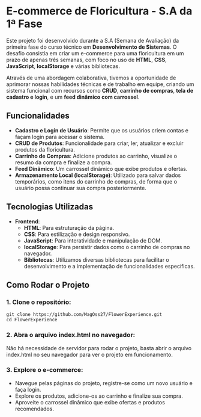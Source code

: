 # E-commerce de Floricultura - S.A da 1ª Fase

Este projeto foi desenvolvido durante a S.A (Semana de Avaliação) da primeira fase do curso técnico em **Desenvolvimento de Sistemas**. O desafio consistia em criar um e-commerce para uma floricultura em um prazo de apenas três semanas, com foco no uso de **HTML**, **CSS**, **JavaScript**, **localStorage** e várias bibliotecas.

Através de uma abordagem colaborativa, tivemos a oportunidade de aprimorar nossas habilidades técnicas e de trabalho em equipe, criando um sistema funcional com recursos como **CRUD**, **carrinho de compras**, **tela de cadastro e login**, e um **feed dinâmico com carrossel**.

## Funcionalidades

- **Cadastro e Login de Usuário**: Permite que os usuários criem contas e façam login para acessar o sistema.
- **CRUD de Produtos**: Funcionalidade para criar, ler, atualizar e excluir produtos da floricultura.
- **Carrinho de Compras**: Adicione produtos ao carrinho, visualize o resumo da compra e finalize a compra.
- **Feed Dinâmico**: Um carrossel dinâmico que exibe produtos e ofertas.
- **Armazenamento Local (localStorage)**: Utilizado para salvar dados temporários, como itens do carrinho de compras, de forma que o usuário possa continuar sua compra posteriormente.

## Tecnologias Utilizadas

- **Frontend**:
  - **HTML**: Para estruturação da página.
  - **CSS**: Para estilização e design responsivo.
  - **JavaScript**: Para interatividade e manipulação de DOM.
  - **localStorage**: Para persistir dados como o carrinho de compras no navegador.
  - **Bibliotecas**: Utilizamos diversas bibliotecas para facilitar o desenvolvimento e a implementação de funcionalidades específicas.

## Como Rodar o Projeto

### 1. Clone o repositório:

    git clone https://github.com/MagOss27/FlowerExperience.git
    cd FlowerExperience
    
### 2. Abra o arquivo index.html no navegador:
Não há necessidade de servidor para rodar o projeto, basta abrir o arquivo index.html no seu navegador para ver o projeto em funcionamento.

### 3. Explore o e-commerce:

- Navegue pelas páginas do projeto, registre-se como um novo usuário e faça login.
- Explore os produtos, adicione-os ao carrinho e finalize sua compra.
- Aproveite o carrossel dinâmico que exibe ofertas e produtos recomendados.
